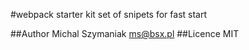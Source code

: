 #webpack starter kit
set of snipets for fast start

##Author
Michal Szymaniak ms@bsx.pl
##Licence
MIT